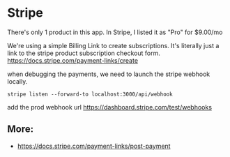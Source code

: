 # Stripe

There's only 1 product in this app. In Stripe, I listed it as "Pro" for $9.00/mo

We're using a simple Billing Link to create subscriptions. It's literally just a link to the stripe product subscription checkout form. https://docs.stripe.com/payment-links/create

when debugging the payments, we need to launch the stripe webhook locally.

```shell
stripe listen --forward-to localhost:3000/api/webhook
```

add the prod webhook url https://dashboard.stripe.com/test/webhooks

## More:

- https://docs.stripe.com/payment-links/post-payment
